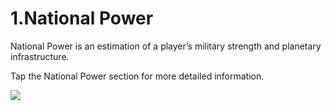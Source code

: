 # 1.National Power

 National Power is an estimation of a player’s military strength and planetary infrastructure.

Tap the National Power section for more detailed information.

![](https://s3.ap-northeast-2.amazonaws.com/an2img/guide/802_001NationalPower.png)